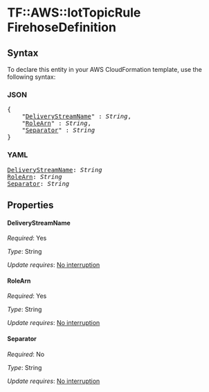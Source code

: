 # TF::AWS::IotTopicRule FirehoseDefinition

## Syntax

To declare this entity in your AWS CloudFormation template, use the following syntax:

### JSON

<pre>
{
    "<a href="#deliverystreamname" title="DeliveryStreamName">DeliveryStreamName</a>" : <i>String</i>,
    "<a href="#rolearn" title="RoleArn">RoleArn</a>" : <i>String</i>,
    "<a href="#separator" title="Separator">Separator</a>" : <i>String</i>
}
</pre>

### YAML

<pre>
<a href="#deliverystreamname" title="DeliveryStreamName">DeliveryStreamName</a>: <i>String</i>
<a href="#rolearn" title="RoleArn">RoleArn</a>: <i>String</i>
<a href="#separator" title="Separator">Separator</a>: <i>String</i>
</pre>

## Properties

#### DeliveryStreamName

_Required_: Yes

_Type_: String

_Update requires_: [No interruption](https://docs.aws.amazon.com/AWSCloudFormation/latest/UserGuide/using-cfn-updating-stacks-update-behaviors.html#update-no-interrupt)

#### RoleArn

_Required_: Yes

_Type_: String

_Update requires_: [No interruption](https://docs.aws.amazon.com/AWSCloudFormation/latest/UserGuide/using-cfn-updating-stacks-update-behaviors.html#update-no-interrupt)

#### Separator

_Required_: No

_Type_: String

_Update requires_: [No interruption](https://docs.aws.amazon.com/AWSCloudFormation/latest/UserGuide/using-cfn-updating-stacks-update-behaviors.html#update-no-interrupt)

